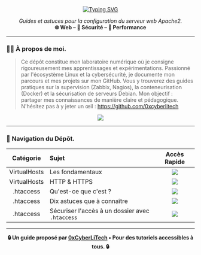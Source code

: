 <div align="center">

<a href="https://github.com/0xCyberLiTech">
  <img src="https://readme-typing-svg.herokuapp.com?font=Fira+Code&size=32&pause=1000&color=33FF33&center=true&vCenter=true&width=700&lines=SERVEUR+WEB+APACHE2;VirtualHosts+•+.htaccess+•+Sécurité;Guides+et+Bonnes+Pratiques" alt="Typing SVG" />
</a>

<p align="center">
  <em>Guides et astuces pour la configuration du serveur web Apache2.</em><br>
  <b>🌐 Web – 🔐 Sécurité – 🚀 Performance</b>
</p>

</div>

---

### 👨‍💻 **À propos de moi.**

> Ce dépôt constitue mon laboratoire numérique où je consigne rigoureusement mes apprentissages et expérimentations.
> Passionné par l'écosystème Linux et la cybersécurité, je documente mon parcours et mes projets sur mon GitHub.
> Vous y trouverez des guides pratiques sur la supervision (Zabbix, Nagios), la conteneurisation (Docker) et la sécurisation de serveurs Debian.
> Mon objectif : partager mes connaissances de manière claire et pédagogique.
> N'hésitez pas à y jeter un œil : https://github.com/0xcyberlitech

<p align="center">
  <a href="https://skillicons.dev">
    <img src="https://skillicons.dev/icons?i=linux,debian,bash,docker,nginx,grafana,prometheus,git,vim" />
  </a>
</p>

---

### 🧭 **Navigation du Dépôt.**

<div align="center">

| Catégorie | Sujet | Accès Rapide |
|:---:|:---|:---:|
| VirtualHosts   | Les fondamentaux | [<img src="https://img.shields.io/badge/EXPLORER-brightgreen?style=for-the-badge&logo=github&logoColor=white">](Virtualhosts-fondamentaux.md) |
| VirtualHosts   | HTTP & HTTPS | [<img src="https://img.shields.io/badge/EXPLORER-brightgreen?style=for-the-badge&logo=github&logoColor=white">](Cree-deux-VirtualHosts-HTTP-HTTPS.md) |
| .htaccess   | Qu'est-ce que c'est ? | [<img src="https://img.shields.io/badge/EXPLORER-brightgreen?style=for-the-badge&logo=github&logoColor=white">](HTACCESS-C-est-quoi.md) |
| .htaccess   | Dix astuces que à connaître | [<img src="https://img.shields.io/badge/EXPLORER-brightgreen?style=for-the-badge&logo=github&logoColor=white">](HTACCESS-dix-astuces-que-tout-le-monde-devrait-connaître.md) |
| .htaccess | Sécuriser l'accès à un dossier avec `.htaccess` | [<img src="https://img.shields.io/badge/EXPLORER-brightgreen?style=for-the-badge&logo=github&logoColor=white">](HTACCESS-sécuriser-un-dossier.md) |

</div>

---

<p align="center">
  <b>🔒 Un guide proposé par <a href="https://github.com/0xCyberLiTech">0xCyberLiTech</a> • Pour des tutoriels accessibles à tous. 🔒</b>
</p>
